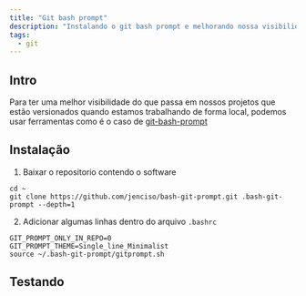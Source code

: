 ```yaml
---
title: "Git bash prompt"
description: "Instalando o git bash prompt e melhorando nossa visibilidade"
tags:
  - git
---
```


## Intro

Para ter uma melhor visibilidade do que passa em nossos projetos que estão versionados quando estamos trabalhando de forma local, podemos usar ferramentas como é o caso de [git-bash-prompt](https://github.com/magicmonty/bash-git-prompt)

## Instalação

1. Baixar o repositorio contendo o software

```console
cd ~
git clone https://github.com/jenciso/bash-git-prompt.git .bash-git-prompt --depth=1
```

2. Adicionar algumas linhas dentro do arquivo `.bashrc`

```console
GIT_PROMPT_ONLY_IN_REPO=0
GIT_PROMPT_THEME=Single_line_Minimalist
source ~/.bash-git-prompt/gitprompt.sh
```

## Testando

